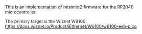 This is an implementation of hostmot2 firmware for the RP2040 microcontroller.

The primary target is the Wiznet W6100: <https://docs.wiznet.io/Product/iEthernet/W6100/w6100-evb-pico>
